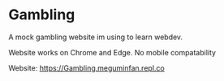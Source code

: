 # Gambling
A mock gambling website im using to learn webdev.

Website works on Chrome and Edge.
No mobile compatability

Website:
https://Gambling.meguminfan.repl.co
